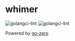 # whimer

![golangci-lint](https://github.com/ryanreadbooks/whimer/workflows/golangci-lint/badge.svg)
![golangci-lint](https://github.com/ryanreadbooks/whimer/workflows/govulncheck/badge.svg)


Powered by [go-zero](https://github.com/zeromicro/go-zero)
